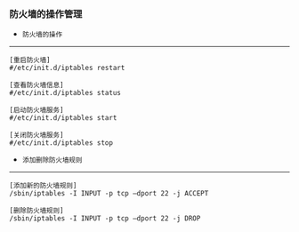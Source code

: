### 防火墙的操作管理


* `防火墙的操作`
---
```Shell
[重启防火墙]
#/etc/init.d/iptables restart

[查看防火墙信息]
#/etc/init.d/iptables status

[启动防火墙服务]
#/etc/init.d/iptables start

[关闭防火墙服务]
#/etc/init.d/iptables stop

```

* `添加删除防火墙规则`
---
```shell
[添加新的防火墙规则]
/sbin/iptables -I INPUT -p tcp –dport 22 -j ACCEPT

[删除防火墙规则]
/sbin/iptables -I INPUT -p tcp –dport 22 -j DROP
```
